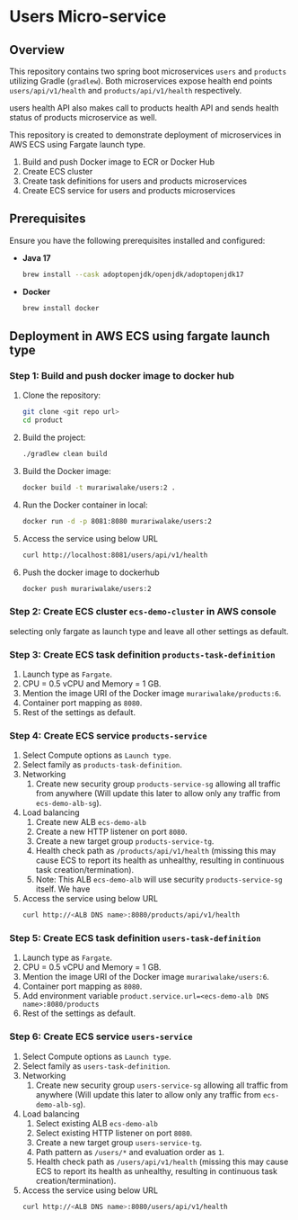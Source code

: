 # Users Micro-service

## Overview
This repository contains two spring boot microservices `users` and `products` utilizing Gradle (`gradlew`).
Both microservices expose health end points `users/api/v1/health` and `products/api/v1/health` respectively.

users health API also makes call to products health API and sends health status of products microservice as well.

This repository is created to demonstrate deployment of microservices in AWS ECS using Fargate launch type.
1. Build and push Docker image to ECR or Docker Hub
2. Create ECS cluster
3. Create task definitions for users and products microservices
4. Create ECS service for users and products microservices


## Prerequisites
Ensure you have the following prerequisites installed and configured:

- **Java 17**
  ```bash
  brew install --cask adoptopenjdk/openjdk/adoptopenjdk17
  ```

- **Docker**
  ```bash
  brew install docker
  ```
  
## Deployment in AWS ECS using fargate launch type
### Step 1: Build and push docker image to docker hub
1. Clone the repository:
    ```bash
    git clone <git repo url>
    cd product
    ```

2. Build the project:
    ```bash
    ./gradlew clean build
    ```

3. Build the Docker image:
    ```bash
    docker build -t murariwalake/users:2 .
    ```

4. Run the Docker container in local:
    ```bash
    docker run -d -p 8081:8080 murariwalake/users:2
    ```
5. Access the service using below URL
    ```bash
    curl http://localhost:8081/users/api/v1/health
    ```
6. Push the docker image to dockerhub
    ```bash
    docker push murariwalake/users:2
    ```

### Step 2: Create ECS cluster `ecs-demo-cluster` in AWS console
selecting only fargate as launch type and leave all other settings as default.

### Step 3: Create ECS task definition `products-task-definition`
1. Launch type as `Fargate`.
2. CPU = 0.5 vCPU and Memory = 1 GB.
3. Mention the image URI of the Docker image `murariwalake/products:6`.
4. Container port mapping as `8080`.
5. Rest of the settings as default.

### Step 4: Create ECS service `products-service`
1. Select Compute options as `Launch type`.
2. Select family as `products-task-definition`.
3. Networking
   1. Create new security group `products-service-sg` allowing all traffic from anywhere (Will update this later to allow only any traffic from `ecs-demo-alb-sg`).
4. Load balancing
   1. Create new ALB `ecs-demo-alb`
   2. Create a new HTTP listener on port `8080`.
   3. Create a new target group `products-service-tg`.
   4. Health check path as `/products/api/v1/health` (missing this may cause ECS to report its health as unhealthy, resulting in continuous task creation/termination).
   5. Note: This ALB `ecs-demo-alb` will use security `products-service-sg` itself. We have 
5. Access the service using below URL
    ```bash
    curl http://<ALB DNS name>:8080/products/api/v1/health
    ```

### Step 5: Create ECS task definition `users-task-definition`
1. Launch type as `Fargate`.
2. CPU = 0.5 vCPU and Memory = 1 GB.
3. Mention the image URI of the Docker image `murariwalake/users:6`.
4. Container port mapping as `8080`.
5. Add environment variable `product.service.url=<ecs-demo-alb DNS name>:8080/products`
6. Rest of the settings as default.

### Step 6: Create ECS service `users-service`
1. Select Compute options as `Launch type`.
2. Select family as `users-task-definition`.
3. Networking
   1. Create new security group `users-service-sg` allowing all traffic from anywhere (Will update this later to allow only any traffic from `ecs-demo-alb-sg`).
4. Load balancing
   1. Select existing ALB `ecs-demo-alb`
   2. Select existing HTTP listener on port `8080`.
   3. Create a new target group `users-service-tg`.
   4. Path pattern as `/users/*` and evaluation order as `1`.
   5. Health check path as `/users/api/v1/health` (missing this may cause ECS to report its health as unhealthy, resulting in continuous task creation/termination).
5. Access the service using below URL
    ```bash
    curl http://<ALB DNS name>:8080/users/api/v1/health
    ```
   

